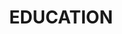---
title : "EDUCATION"
testimonial_slider:
# slider item loop
- name : "Northeastern University"
  image : "images/clients/client11.jpg"
  designation : "Master of Professional studies in Analytics <br> 2022-2024"
  content : "This program objective is for students to Gain a core analytical skillset to layer more specialized technical skill sets or industry-specific applications. Gain core technical skill sets or industry-specific applications. And discover, interpret, and effectively communicate data to help organizations make informed decisions."

# slider item loop
- name : "University Of Tehran"
  image : "images/clients/tehran.jpg"
  designation : "Master of Cunstruction Project Management <br> 2019-2021"
  content : "Students pursuing construction management courses or research investigate, research, model, and develop ways for enhancing engineering and management processes in the sector. Infrastructure management, performance diagnostics, intelligent systems, and computer applications are just a few of the topics covered. In addition, attitudes toward site safety are investigated, as well as contractor pre-qualification."
            
# slider item loop
- name : "K. N. Toosi University of Technology"
  image : "images/clients/client21.jpg"
  designation : "Bachelor of Industrial Engineering <br> 2015-2019"
  content : "Industrial engineering was originally concerned with improving industrial operations' effectiveness. Today, industrial engineers are employed in all types of industry to design, improve and install systems. Primarily, they are concerned with production using the methods and procedures of man, machine, and materials."
            
# slider item loop
- name : "International Institute of Digital Marketing"
  image : "images/clients/client31.jpg"
  designation : "Licensed Digital Marketing Master <br> 2022"
  content : "This extensive, in-depth course takes you through all the basics, helps you
explore the buyer journey and stay rooted in practice, keeping goals clear and
attainable through perseverance and intelligent design."

# custom style
custom_class: "" 
custom_attributes: "" 
custom_css: ""
---